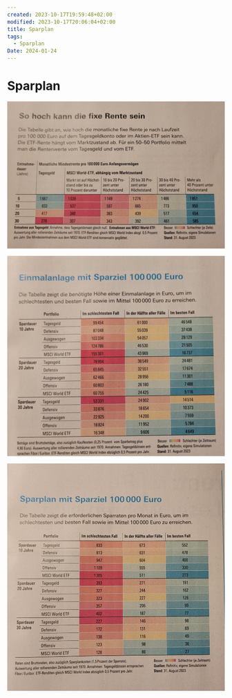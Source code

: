 ```yaml
---
created: 2023-10-17T19:59:48+02:00
modified: 2023-10-17T20:06:04+02:00
title: Sparplan
tags:
  - Sparplan
Date: 2024-01-24
---
```


# Sparplan

![Image](../_asset/2b3064a421844dcbf64dfda1b3bc5ea3.jpg) 

![Image](../_asset/c28fb5a9f2b84222cb5fb86d82748e44.jpg)

![Image](../_asset/4b52d2775188abf266b7e3ae734dfc6a.jpg)
